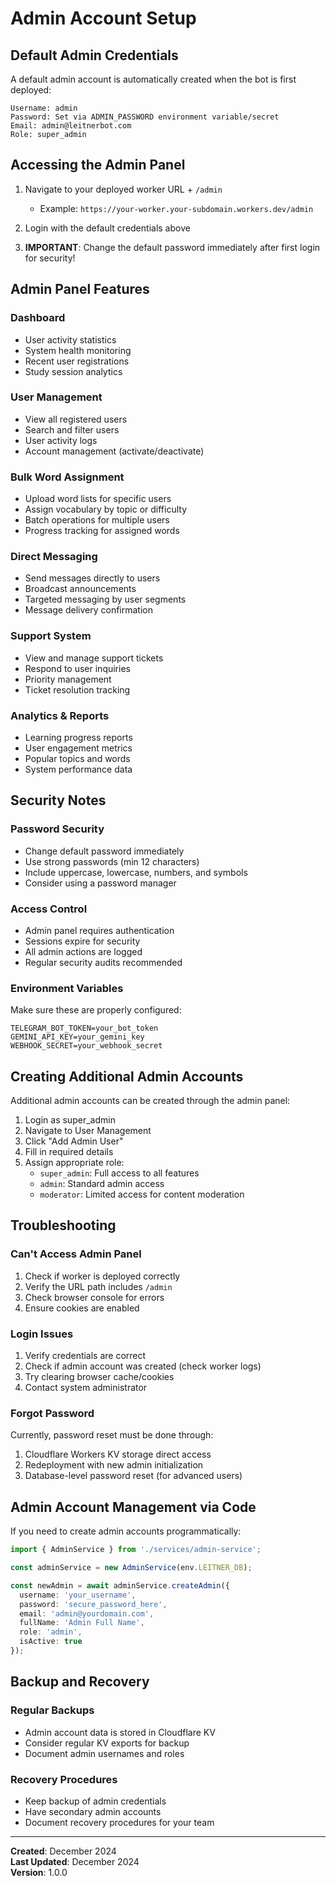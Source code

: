 # Admin Account Setup

## Default Admin Credentials

A default admin account is automatically created when the bot is first deployed:

```
Username: admin
Password: Set via ADMIN_PASSWORD environment variable/secret
Email: admin@leitnerbot.com
Role: super_admin
```

## Accessing the Admin Panel

1. Navigate to your deployed worker URL + `/admin`
   - Example: `https://your-worker.your-subdomain.workers.dev/admin`

2. Login with the default credentials above

3. **IMPORTANT**: Change the default password immediately after first login for security!

## Admin Panel Features

### Dashboard
- User activity statistics
- System health monitoring
- Recent user registrations
- Study session analytics

### User Management
- View all registered users
- Search and filter users
- User activity logs
- Account management (activate/deactivate)

### Bulk Word Assignment
- Upload word lists for specific users
- Assign vocabulary by topic or difficulty
- Batch operations for multiple users
- Progress tracking for assigned words

### Direct Messaging
- Send messages directly to users
- Broadcast announcements
- Targeted messaging by user segments
- Message delivery confirmation

### Support System
- View and manage support tickets
- Respond to user inquiries
- Priority management
- Ticket resolution tracking

### Analytics & Reports
- Learning progress reports
- User engagement metrics
- Popular topics and words
- System performance data

## Security Notes

### Password Security
- Change default password immediately
- Use strong passwords (min 12 characters)
- Include uppercase, lowercase, numbers, and symbols
- Consider using a password manager

### Access Control
- Admin panel requires authentication
- Sessions expire for security
- All admin actions are logged
- Regular security audits recommended

### Environment Variables
Make sure these are properly configured:
```env
TELEGRAM_BOT_TOKEN=your_bot_token
GEMINI_API_KEY=your_gemini_key
WEBHOOK_SECRET=your_webhook_secret
```

## Creating Additional Admin Accounts

Additional admin accounts can be created through the admin panel:

1. Login as super_admin
2. Navigate to User Management
3. Click "Add Admin User"
4. Fill in required details
5. Assign appropriate role:
   - `super_admin`: Full access to all features
   - `admin`: Standard admin access
   - `moderator`: Limited access for content moderation

## Troubleshooting

### Can't Access Admin Panel
1. Check if worker is deployed correctly
2. Verify the URL path includes `/admin`
3. Check browser console for errors
4. Ensure cookies are enabled

### Login Issues
1. Verify credentials are correct
2. Check if admin account was created (check worker logs)
3. Try clearing browser cache/cookies
4. Contact system administrator

### Forgot Password
Currently, password reset must be done through:
1. Cloudflare Workers KV storage direct access
2. Redeployment with new admin initialization
3. Database-level password reset (for advanced users)

## Admin Account Management via Code

If you need to create admin accounts programmatically:

```typescript
import { AdminService } from './services/admin-service';

const adminService = new AdminService(env.LEITNER_DB);

const newAdmin = await adminService.createAdmin({
  username: 'your_username',
  password: 'secure_password_here',
  email: 'admin@yourdomain.com',
  fullName: 'Admin Full Name',
  role: 'admin',
  isActive: true
});
```

## Backup and Recovery

### Regular Backups
- Admin account data is stored in Cloudflare KV
- Consider regular KV exports for backup
- Document admin usernames and roles

### Recovery Procedures
- Keep backup of admin credentials
- Have secondary admin accounts
- Document recovery procedures for your team

---

**Created**: December 2024  
**Last Updated**: December 2024  
**Version**: 1.0.0
